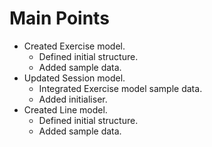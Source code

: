 # Main Points
- Created Exercise model.
    - Defined initial structure.
    - Added sample data.
- Updated Session model.
    - Integrated Exercise model sample data.
    - Added initialiser.
- Created Line model.
    - Defined initial structure.
    - Added sample data.
